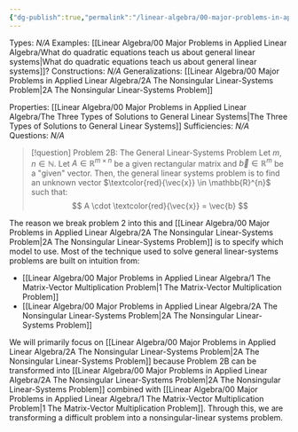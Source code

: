 ```yaml
---
{"dg-publish":true,"permalink":"/linear-algebra/00-major-problems-in-applied-linear-algebra/2-b-the-general-linear-systems-problem/","tags":["Type/Definition","Topic/Linear_Algebra"]}
---
```


Types: *N/A*
Examples: [[Linear Algebra/00 Major Problems in Applied Linear Algebra/What do quadratic equations teach us about general linear systems\|What do quadratic equations teach us about general linear systems]]?
Constructions: *N/A*
Generalizations: [[Linear Algebra/00 Major Problems in Applied Linear Algebra/2A The Nonsingular Linear-Systems Problem\|2A The Nonsingular Linear-Systems Problem]]

Properties: [[Linear Algebra/00 Major Problems in Applied Linear Algebra/The Three Types of Solutions to General Linear Systems\|The Three Types of Solutions to General Linear Systems]]
Sufficiencies: *N/A*
Questions: *N/A*

> [!question] Problem 2B: The General Linear-Systems Problem
> Let $m$, $n \in \mathbb{N}$. Let $A \in \mathbb{R}^{m \times n}$ be a given rectangular matrix and $\vec{b} \in \mathbb{R}^{m}$ be a "given" vector. Then, the general linear systems problem is to find an unknown vector $\textcolor{red}{\vec{x}} \in \mathbb{R}^{n}$ such that:
> $$
> A \cdot \textcolor{red}{\vec{x}} = \vec{b}
> $$

The reason we break problem 2 into this and [[Linear Algebra/00 Major Problems in Applied Linear Algebra/2A The Nonsingular Linear-Systems Problem\|2A The Nonsingular Linear-Systems Problem]] is to specify which model to use. Most of the technique used to solve general linear-systems problems are built on intuition from:
- [[Linear Algebra/00 Major Problems in Applied Linear Algebra/1 The Matrix-Vector Multiplication Problem\|1 The Matrix-Vector Multiplication Problem]]
- [[Linear Algebra/00 Major Problems in Applied Linear Algebra/2A The Nonsingular Linear-Systems Problem\|2A The Nonsingular Linear-Systems Problem]]

We will primarily focus on [[Linear Algebra/00 Major Problems in Applied Linear Algebra/2A The Nonsingular Linear-Systems Problem\|2A The Nonsingular Linear-Systems Problem]] because Problem 2B can be transformed into [[Linear Algebra/00 Major Problems in Applied Linear Algebra/2A The Nonsingular Linear-Systems Problem\|2A The Nonsingular Linear-Systems Problem]] combined with [[Linear Algebra/00 Major Problems in Applied Linear Algebra/1 The Matrix-Vector Multiplication Problem\|1 The Matrix-Vector Multiplication Problem]]. Through this, we are transforming a difficult problem into a nonsingular-linear systems problem.

